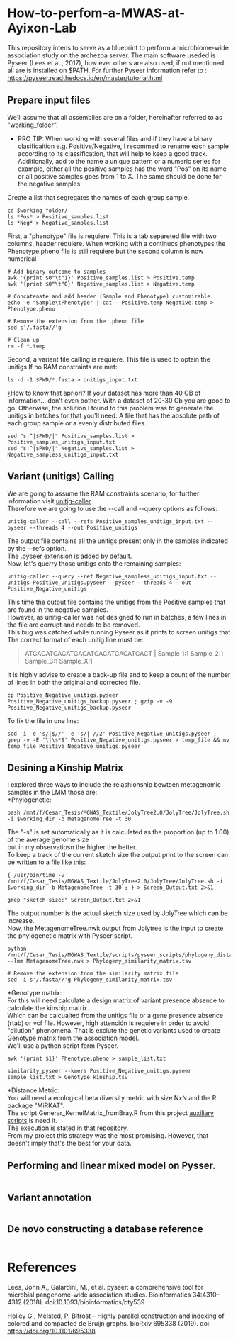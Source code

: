 # How-to-perfom-a-MWAS-at-Ayixon-Lab
This repository intens to serve as a blueprint to perform a microbiome-wide association study on the archezoa server.
The main software useded is Pyseer (Lees et al., 2017), how ever others are also used, if not mentioned all are is installed on $PATH.
For further Pyseer information refer to : https://pyseer.readthedocs.io/en/master/tutorial.html 

## Prepare input files

We'll assume that all assemblies are on a folder, hereinafter referred to as "working_folder".
* PRO TIP:
When working with several files and if they have a binary clasificaition e.g. Positive/Negative, I recommed to rename each sample according to its classification, that will help to keep a good track.
Additionally, add to the name a unique pattern or a numeric series for example, either all the positive samples has the word "Pos" on its name or all positive samples goes from 1 to X.
The same should be done for the negative samples.

Create a list that segregates the names of each group sample.
```
cd $working_folder/
ls *Pos* > Positive_samples.list
ls *Neg* > Negative_samples.list
```

First, a "phenotype" file is requiere. This is a tab separeted file with two columns, header requiere.
When working with a continuos phenotypes the Phenotype.pheno file is still requiere but the second column is now numerical
```
# Add binary outcome to samples
awk '{print $0"\t"1}' Positive_samples.list > Positive.temp
awk '{print $0"\t"0}' Negative_samples.list > Negative.temp

# Concatenate and add header (Sample and Phenotype) customizable. 
echo -e "Sample\tPhenotype" | cat - Positive.temp Negative.temp > Phenotype.pheno

# Remove the extension from the .pheno file
sed s'/.fasta//'g

# Clean up
rm -f *.temp
```

Second, a variant file calling is requiere. This file is used to optain the unitigs
If no RAM constraints are met:
```
ls -d -1 $PWD/*.fasta > Unitigs_input.txt
```
¿How to know that apriori? 
If your dataset has more than 40 GB of information... don't even bother. 
With a dataset of 20-30 Gb you are good to go. 
Otherwise, the solution I found to this problem was to generate the unitigs in batches for that you'll need:
A file that has the absolute path of each group sample or a evenly distributed files. 
```
sed "s|^|$PWD/|" Positive_samples.list > Positive_samples_unitigs_input.txt
sed "s|^|$PWD/|" Negative_samples.list > Negative_sampless_unitigs_input.txt
```
## Variant (unitigs) Calling
We are going to assume the RAM constraints scenario, for further information visit [unitig-caller](https://github.com/bacpop/unitig-caller)  
Therefore we are going to use the --call and --query options as follows:
```
unitig-caller --call --refs Positive_samples_unitigs_input.txt --pyseer --threads 4 --out Positive_unitigs
```
The output file contains all the unitigs present only in the samples indicated by the --refs option.  
The .pyseer extension is added by default.  
Now, let's querry those unitigs onto the remaining samples:  
```
unitig-caller --query --ref Negative_sampless_unitigs_input.txt --unitigs Positive_unitigs.pyseer --pyseer --threads 4 --out Positive_Negative_unitigs
```
This time the output file contains the unitigs from the Positive samples that are found in the negative samples.  
However, as unitig-caller was not designed to run in batches, a few lines in the file are corrupt and needs to be removed.  
This bug was catched while running Pyseer as it prints to screen unitigs that
The correct format of each unitig line must be:  
> ATGACATGACATGACATGACATGACATGACT | Sample_1:1 Sample_2:1 Sample_3:1 Sample_X:1

It is highly advise to create a back-up file and to keep a count of the number of lines in both the original and corrected file.  
```
cp Positive_Negative_unitigs.pyseer Positive_Negative_unitigs_backup.pyseer ; gzip -v -9 Positive_Negative_unitigs_backup.pyseer
```
To fix the file in one line:  
```
sed -i -e 's/|$//' -e 's/| //2' Positive_Negative_unitigs.pyseer ; grep -v -E '\|\s*$' Positive_Negative_unitigs.pyseer > temp_file && mv temp_file Positive_Negative_unitigs.pyseer
```
## Desining a Kinship Matrix 
I explored three ways to include the relashionship bewteen metagenomic samples in the LMM those are:  
*Phylogenetic:  

```
bash /mnt/f/Cesar_Tesis/MGWAS_Textile/JolyTree2.0/JolyTree/JolyTree.sh -i $working_dir -b MetagenomeTree -t 30
```
The "-s" is set automatically as it is calculated as the  proportion (up to 1.00) of the average genome size  
but in my observatiosn the higher the better.  
To keep a track of the current sketch size the output print to the screen can be written to a file like this:  
```
{ /usr/bin/time -v /mnt/f/Cesar_Tesis/MGWAS_Textile/JolyTree2.0/JolyTree/JolyTree.sh -i $working_dir -b MetagenomeTree -t 30 ; } > Screen_Output.txt 2>&1
```
```
grep "sketch size:" Screen_Output.txt 2>&1
```
The output number is the actual sketch size used by JolyTree which can be increase.  
Now, the MetagenomeTree.nwk output from Jolytree is the input to create the phylogenetic matrix with Pyseer script.  
```
python /mnt/f/Cesar_Tesis/MGWAS_Textile/scripts/pyseer_scripts/phylogeny_distance.py --lmm MetagenomeTree.nwk > Phylogeny_similarity_matrix.tsv
```
```
# Remove the extension from the similarity matrix file
sed -i s'/.fasta//'g Phylogeny_similarity_matrix.tsv
```
*Genotype matrix:  
For this will need calculate a design matrix of variant presence absence to calculate the kinship matrix.  
Which can be calcualted from the unitigs file or a gene presence absence (rtab) or vcf file. However, high attención is requiere in order
to avoid "dilution" phenomena. That is exclute the genetic variants used to create Genotype matrix from the association model.  
We'll use a python script form Pyseer. 
```
awk '{print $1}' Phenotype.pheno > sample_list.txt
```
```
similarity_pyseer --kmers Positive_Negative_unitigs.pyseer sample_list.txt > Genotype_kinship.tsv
```
*Distance Metric:    
You will need a ecological beta diversity metric with size NxN and the R package "MiRKAT".  
The script Generar_KernelMatrix_fromBray.R from this project [auxiliary scripts](https://github.com/Ayala-Ruan-CesarM/Dye_MWAS_Aux_Scripts) is need it.  
The execution is stated in that repository.  
From my project this strategy was the most promising. However, that doesn't imply that's the best for your data.
## Performing and linear mixed model on Pysser.
```
```
## Variant annotation
```
```
## De novo constructing a database reference
```
```

# References
Lees, John A., Galardini, M., et al. pyseer: a comprehensive tool for microbial pangenome-wide association studies. 
Bioinformatics 34:4310–4312 (2018). doi:10.1093/bioinformatics/bty539  

Holley G., Melsted, P. Bifrost – Highly parallel construction and indexing of colored and compacted de Bruijn graphs. 
bioRxiv 695338 (2019). doi: https://doi.org/10.1101/695338 


